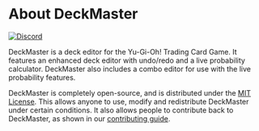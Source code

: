 # About DeckMaster

[![Discord](https://img.shields.io/discord/805766973605937173?label=Discord)](https://discord.gg/5R7Zt9yqBr)

DeckMaster is a deck editor for the Yu-Gi-Oh! Trading Card Game.
It features an enhanced deck editor with undo/redo and a live probability calculator.
DeckMaster also includes a combo editor for use with the live probability features.

DeckMaster is completely open-source, and is distributed under the [MIT License](https://choosealicense.com/licenses/mit/). 
This allows anyone to use, modify and redistribute DeckMaster under certain conditions. 
It also allows people to contribute back to DeckMaster, as shown in our [contributing guide](https://github.com/TheOtterlord/deckmaster/blob/master/CONTRIBUTING.md). 
